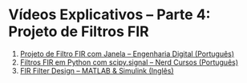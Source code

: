 # Vídeos Explicativos – Parte 4: Projeto de Filtros FIR

1. [Projeto de Filtro FIR com Janela – Engenharia Digital (Português)](https://www.youtube.com/watch?v=qL7UJK-NHvo)
2. [Filtros FIR em Python com scipy.signal – Nerd Cursos (Português)](https://www.youtube.com/watch?v=03cKebtV1L8)
3. [FIR Filter Design – MATLAB & Simulink (Inglês)](https://www.youtube.com/watch?v=KWHyJZz3YvI)

